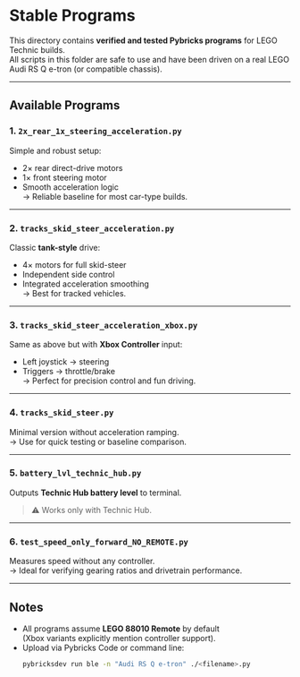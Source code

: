 # Stable Programs

This directory contains **verified and tested Pybricks programs** for LEGO Technic builds.  
All scripts in this folder are safe to use and have been driven on a real LEGO Audi RS Q e-tron (or compatible chassis).

---

## Available Programs

### 1. `2x_rear_1x_steering_acceleration.py`
Simple and robust setup:
- 2× rear direct-drive motors  
- 1× front steering motor  
- Smooth acceleration logic  
→ Reliable baseline for most car-type builds.

---

### 2. `tracks_skid_steer_acceleration.py`
Classic **tank-style** drive:
- 4× motors for full skid-steer  
- Independent side control  
- Integrated acceleration smoothing  
→ Best for tracked vehicles.

---

### 3. `tracks_skid_steer_acceleration_xbox.py`
Same as above but with **Xbox Controller** input:
- Left joystick → steering  
- Triggers → throttle/brake  
→ Perfect for precision control and fun driving.

---

### 4. `tracks_skid_steer.py`
Minimal version without acceleration ramping.  
→ Use for quick testing or baseline comparison.

---

### 5. `battery_lvl_technic_hub.py`
Outputs **Technic Hub battery level** to terminal.  
> ⚠ Works only with Technic Hub.

---

### 6. `test_speed_only_forward_NO_REMOTE.py`
Measures speed without any controller.  
→ Ideal for verifying gearing ratios and drivetrain performance.

---

## Notes

- All programs assume **LEGO 88010 Remote** by default  
  (Xbox variants explicitly mention controller support).  
- Upload via Pybricks Code or command line:
  ```bash
  pybricksdev run ble -n "Audi RS Q e-tron" ./<filename>.py